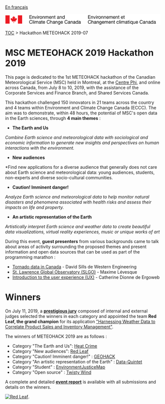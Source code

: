 [En français](2019-07_hackaton-METEOHACK_fr.md)

![ECCC logo](../../docs/img_eccc-logo.png)

[TOC](2019-07_hackaton-METEOHACK_en.md) > Hackathon METEOHACK 2019-07


# MSC METEOHACK 2019 Hackathon 2019

This page is dedicated to the 1st METEOHACK hackathon of the Canadian Meteorological Service (MSC) held in Montreal, at the [Centre Phi](https://phi-centre.com/), and online across Canada, from July 8 to 10, 2019, with the assistance of the Corporate Services and Finance Branch, and Shared Services Canada.

This hackathon challenged 150 innovators in 21 teams across the country and 4 teams within Environment and Climate Change Canada (ECCC). The aim was to demonstrate, within 48 hours, the potential of MSC's open data in the Earth sciences, through **4 main themes** :

* __The Earth and Us__ 

*Combine Earth science and meteorological data with sociological and economic information to generate new insights and perspectives on human interactions with the environment.*

* __New audiences__

*Find new applications for a diverse audience that generally does not care about Earth science and meteorological data: young audiences, students, non-experts and diverse socio-cultural communities.

* __Caution! Imminent danger!__

*Analyze Earth science and meteorological data to help monitor natural disasters and phenomena associated with health risks and assess their impacts on life and property.*

* __An artistic representation of the Earth__

*Artistically interpret Earth science and weather data to create beautiful data visualizations, virtual reality experiences, music or unique works of art*

During this event, **guest presenters** from various backgrounds came to talk about areas of activity surrounding the proposed themes and present information and open data sources that can be used as part of the programming marathon :

* [Tornado data in Canada](https://collaboration.cmc.ec.gc.ca/cmc/cmos/meteohack/presentations/hackathon_guest-speakers/SILLS_CMOS-IUGG-2019_Hackthon_final.pptx) - David Sills de Western Engineering
* [St. Lawrence Global Observatory (SLGO)](https://collaboration.cmc.ec.gc.ca/cmc/cmos/meteohack/presentations/hackathon_guest-speakers/OGSL_MeteoHack.pptx) - Maxime Lévesque
* [Introduction to the user experience (UX)](https://collaboration.cmc.ec.gc.ca/cmc/cmos/meteohack/presentations/hackathon_guest-speakers/Meteohack_ExperienceUtilisateur101.pdf) - Catherine Dionne de Ergoweb 

# Winners

On July 11, 2019, a [__prestigious jury__](https://collaboration.cmc.ec.gc.ca/cmc/cmos/meteohack/summary/METEOHACKEventSummary.pdf) composed of internal and external judges selected the winners in each category and appointed the team **Red Leaf, the grand champion** for its application ["Harnessing Weather Data to Correlate Product Sales and Inventory Management"](https://www.loom.com/share/ab59c8e1570646e6b0afa1eb487ecae1).

The winners of METEOHACK 2019 are as follows :

* Category "The Earth and Us": [Heat Crime](https://www.youtube.com/watch?v=k9SNqhikcmw&feature=youtu.be)
* Category "New audiences": [Red Leaf](https://www.loom.com/share/ab59c8e1570646e6b0afa1eb487ecae1)
* Category "Caution! Imminent danger!" : [GEOHACK](https://www.youtube.com/watch?v=nYdaN7RUibE&feature=youtu.be)
* Category "An artistic representation of the Earth" : [Data-Quintet](https://www.youtube.com/watch?v=KWMnSSIYstY)
* Category "Student" : [EnvironmentJusticeMap](https://www.youtube.com/watch?v=nYdaN7RUibE&feature=youtu.be)
* Category "Open source" : [Twisty Wind](https://www.youtube.com/watch?v=rlS7Bt2pwnc&feature=youtu.be)

A complete and detailed [__event report__](https://collaboration.cmc.ec.gc.ca/cmc/cmos/meteohack/summary/METEOHACKEventSummary.pdf) is available with all submissions and details on the winners. 

[![Red Leaf](https://collaboration.cmc.ec.gc.ca/cmc/cmos/public_doc/events/meteohack_2019/Red.Leaf_2019.jpg)](http://www.youtube.com/watch?v=DNlTntWKTtA "Grand champion de METEOHACK 2019 : Red Leaf").

